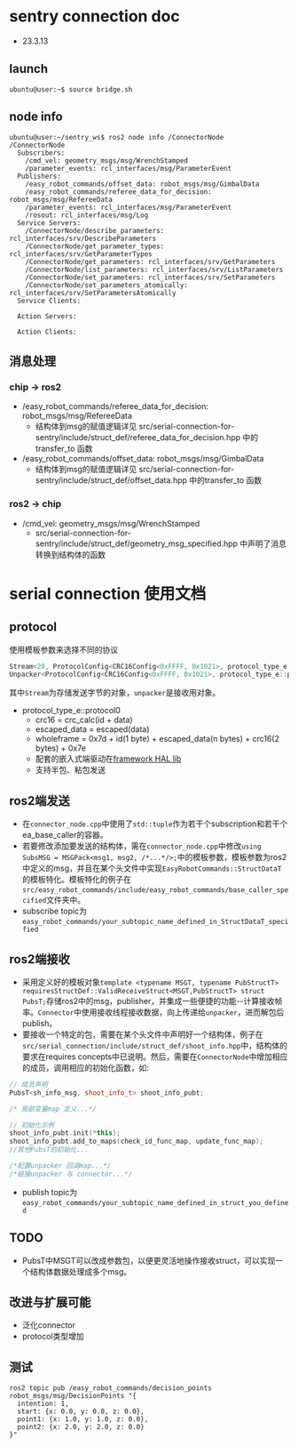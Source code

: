 # sentry connection doc
- 23.3.13
## launch
```shell
ubuntu@user:~$ source bridge.sh
```
## node info
```shell
ubuntu@user:~/sentry_ws$ ros2 node info /ConnectorNode 
/ConnectorNode
  Subscribers:
    /cmd_vel: geometry_msgs/msg/WrenchStamped
    /parameter_events: rcl_interfaces/msg/ParameterEvent
  Publishers:
    /easy_robot_commands/offset_data: robot_msgs/msg/GimbalData
    /easy_robot_commands/referee_data_for_decision: robot_msgs/msg/RefereeData
    /parameter_events: rcl_interfaces/msg/ParameterEvent
    /rosout: rcl_interfaces/msg/Log
  Service Servers:
    /ConnectorNode/describe_parameters: rcl_interfaces/srv/DescribeParameters
    /ConnectorNode/get_parameter_types: rcl_interfaces/srv/GetParameterTypes
    /ConnectorNode/get_parameters: rcl_interfaces/srv/GetParameters
    /ConnectorNode/list_parameters: rcl_interfaces/srv/ListParameters
    /ConnectorNode/set_parameters: rcl_interfaces/srv/SetParameters
    /ConnectorNode/set_parameters_atomically: rcl_interfaces/srv/SetParametersAtomically
  Service Clients:

  Action Servers:

  Action Clients:
```
## 消息处理
### chip -> ros2
- /easy_robot_commands/referee_data_for_decision: robot_msgs/msg/RefereeData
    - 结构体到msg的赋值逻辑详见 src/serial-connection-for-sentry/include/struct_def/referee_data_for_decision.hpp 中的transfer_to 函数
- /easy_robot_commands/offset_data: robot_msgs/msg/GimbalData
    - 结构体到msg的赋值逻辑详见 src/serial-connection-for-sentry/include/struct_def/offset_data.hpp 中的transfer_to 函数
### ros2 -> chip
- /cmd_vel: geometry_msgs/msg/WrenchStamped
    - src/serial-connection-for-sentry/include/struct_def/geometry_msg_specified.hpp 中声明了消息转换到结构体的函数

# serial connection 使用文档

## protocol
使用模板参数来选择不同的协议
```c++
Stream<20, ProtocolConfig<CRC16Config<0xFFFF, 0x1021>, protocol_type_e::protocol0>> stream;
Unpacker<ProtocolConfig<CRC16Config<0xFFFF, 0x1021>, protocol_type_e::protocol0>> unpacker;
```
其中`Stream`为存储发送字节的对象，`unpacker`是接收用对象。
- protocol_type_e::protocol0
    - crc16 = crc_calc(id + data)
    - escaped_data = escaped(data)
    - wholeframe = 0x7d + id(1 byte) + escaped_data(n bytes) + crc16(2 bytes) + 0x7e
    - 配套的嵌入式端驱动在[framework HAL lib](https://gl.ngxy.team:32072/embedded_group/projects/all_in_one_framework/hal)
    - 支持半包、粘包发送
## ros2端发送
- 在`connector_node.cpp`中使用了`std::tuple`作为若干个subscription和若干个ea_base_caller的容器。
- 若要修改添加要发送的结构体，需在`connector_node.cpp`中修改`using SubsMSG = MSGPack<msg1, msg2, /*...*/>;`中的模板参数，模板参数为ros2中定义的msg，并且在某个头文件中实现`EasyRobotCommands::StructDataT`的模板特化。模板特化的例子在`src/easy_robot_commands/include/easy_robot_commands/base_caller_specified`文件夹中。
- subscribe topic为`easy_robot_commands/your_subtopic_name_defined_in_StructDataT_specified`
## ros2端接收
- 采用定义好的模板对象`template <typename MSGT, typename PubStructT> requiresStructDef::ValidReceiveStruct<MSGT,PubStructT> struct PubsT;`存储ros2中的msg，publisher，并集成一些便捷的功能--计算接收帧率。`Connector`中使用接收线程接收数据，向上传递给`unpacker`，进而解包后publish。
- 要接收一个特定的包，需要在某个头文件中声明好一个结构体，例子在`src/serial_connection/include/struct_def/shoot_info.hpp`中，结构体的要求在requires concepts中已说明。然后，需要在`ConnectorNode`中增加相应的成员，调用相应的初始化函数，如:
```c++
// 成员声明
PubsT<sh_info_msg, shoot_info_t> shoot_info_pubt;
```
```c++
/* 局部变量map 定义...*/

// 初始化示例
shoot_info_pubt.init(*this);
shoot_info_pubt.add_to_maps(check_id_func_map, update_func_map);
//其他PubsT的初始化...

/*配置unpacker 回调map...*/
/*链接unpacker 与 connector...*/
```
- publish topic为`easy_robot_commands/your_subtopic_name_defined_in_struct_you_defined`

## TODO
- PubsT中MSGT可以改成参数包，以便更灵活地操作接收struct，可以实现一个结构体数据处理成多个msg。

## 改进与扩展可能
- 泛化connector
- protocol类型增加


## 测试
```shell
ros2 topic pub /easy_robot_commands/decision_points robot_msgs/msg/DecisionPoints "{
  intention: 1,
  start: {x: 0.0, y: 0.0, z: 0.0},
  point1: {x: 1.0, y: 1.0, z: 0.0},
  point2: {x: 2.0, y: 2.0, z: 0.0}
}"
```